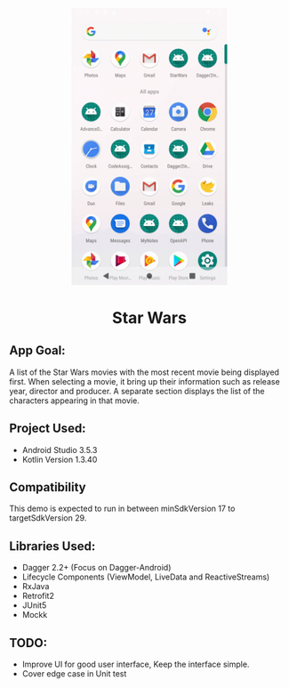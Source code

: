 <p align="center"><img src="images/star.gif" width="280"></p>
<h1 align="center">Star Wars</h1>

## App Goal:
A list of the Star Wars movies with the most recent movie being displayed first.
When selecting a movie, it bring up their information such as release year, director and producer.
A separate section displays the list of the characters appearing in that movie.

## Project Used:
* Android Studio 3.5.3
* Kotlin Version 1.3.40

## Compatibility
This demo is expected to run in between minSdkVersion 17 to targetSdkVersion 29.

## Libraries Used:
* Dagger 2.2+ (Focus on Dagger-Android)
* Lifecycle Components (ViewModel, LiveData and ReactiveStreams)
* RxJava
* Retrofit2
* JUnit5
* Mockk

 ## TODO:
 - Improve UI for good user interface, Keep the interface simple.
 - Cover edge case in Unit test
